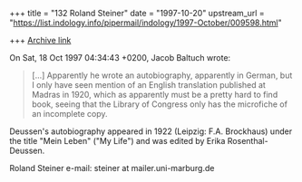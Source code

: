+++
title = "132 Roland Steiner"
date = "1997-10-20"
upstream_url = "https://list.indology.info/pipermail/indology/1997-October/009598.html"

+++
[Archive link](https://list.indology.info/pipermail/indology/1997-October/009598.html)

On Sat, 18 Oct 1997 04:34:43 +0200, Jacob Baltuch wrote:
>[...]
>Apparently he wrote an autobiography, apparently in German, but I only have
>seen mention of an English translation published at Madras in 1920, which
>as apparently must be a pretty hard to find book, seeing that the Library
>of Congress only has the microfiche of an incomplete copy.

Deussen's autobiography appeared in 1922 (Leipzig: F.A. Brockhaus) under
the title "Mein Leben" ("My Life") and was edited by Erika Rosenthal-
Deussen.

Roland Steiner
e-mail: steiner at mailer.uni-marburg.de



